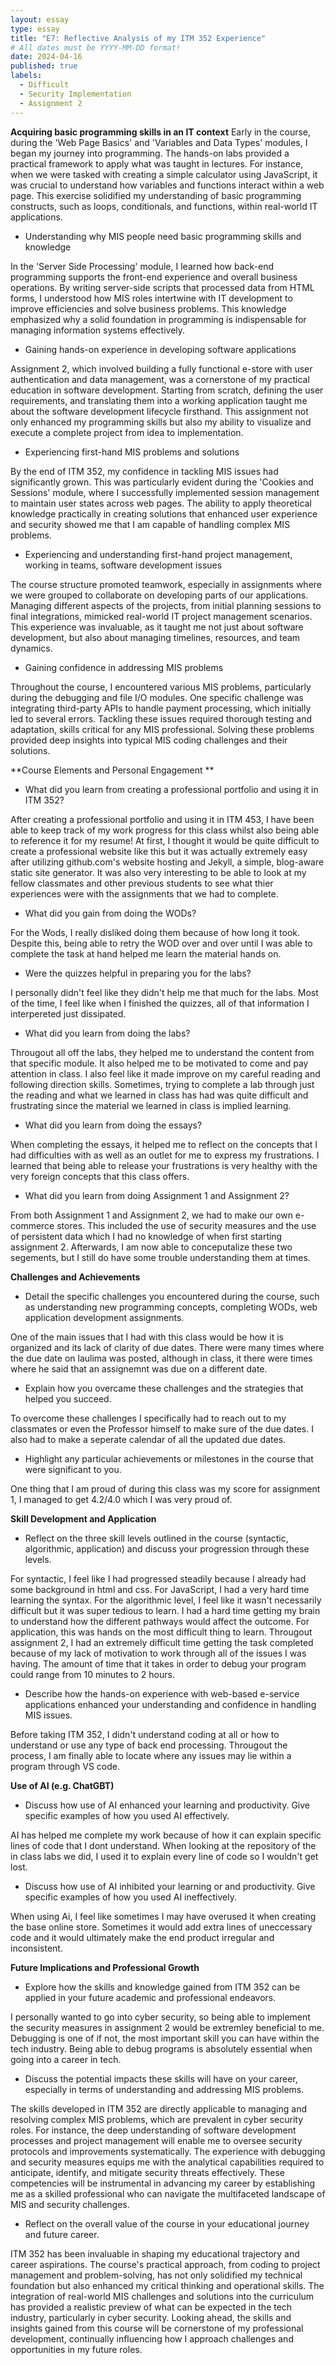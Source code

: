 ```yaml
---
layout: essay
type: essay
title: "E7: Reflective Analysis of my ITM 352 Experience"
# All dates must be YYYY-MM-DD format!
date: 2024-04-16
published: true
labels:
  - Difficult
  - Security Implementation
  - Assignment 2
---
```


**Acquiring basic programming skills in an IT context**
Early in the course, during the 'Web Page Basics' and 'Variables and Data Types' modules, I began my journey into programming. The hands-on labs provided a practical framework to apply what was taught in lectures. For instance, when we were tasked with creating a simple calculator using JavaScript, it was crucial to understand how variables and functions interact within a web page. This exercise solidified my understanding of basic programming constructs, such as loops, conditionals, and functions, within real-world IT applications.

- Understanding why MIS people need basic programming skills and knowledge

In the 'Server Side Processing' module, I learned how back-end programming supports the front-end experience and overall business operations. By writing server-side scripts that processed data from HTML forms, I understood how MIS roles intertwine with IT development to improve efficiencies and solve business problems. This knowledge emphasized why a solid foundation in programming is indispensable for managing information systems effectively.

- Gaining hands-on experience in developing software applications

Assignment 2, which involved building a fully functional e-store with user authentication and data management, was a cornerstone of my practical education in software development. Starting from scratch, defining the user requirements, and translating them into a working application taught me about the software development lifecycle firsthand. This assignment not only enhanced my programming skills but also my ability to visualize and execute a complete project from idea to implementation.

- Experiencing first-hand MIS problems and solutions

By the end of ITM 352, my confidence in tackling MIS issues had significantly grown. This was particularly evident during the 'Cookies and Sessions' module, where I successfully implemented session management to maintain user states across web pages. The ability to apply theoretical knowledge practically in creating solutions that enhanced user experience and security showed me that I am capable of handling complex MIS problems.

- Experiencing and understanding first-hand project management, working in teams, software development issues

The course structure promoted teamwork, especially in assignments where we were grouped to collaborate on developing parts of our applications. Managing different aspects of the projects, from initial planning sessions to final integrations, mimicked real-world IT project management scenarios. This experience was invaluable, as it taught me not just about software development, but also about managing timelines, resources, and team dynamics.

- Gaining confidence in addressing MIS problems

Throughout the course, I encountered various MIS problems, particularly during the debugging and file I/O modules. One specific challenge was integrating third-party APIs to handle payment processing, which initially led to several errors. Tackling these issues required thorough testing and adaptation, skills critical for any MIS professional. Solving these problems provided deep insights into typical MIS coding challenges and their solutions.




**Course Elements and Personal Engagement **
- What did you learn from creating a professional portfolio and using it in ITM 352?

After creating a professional portfolio and using it in ITM 453, I have been able to keep track of my work progress for this class whilst also being able to reference it for my resume! At first, I thought it would be quite difficult to create a professional website like this but it was actually extremely easy after utilizing github.com's website hosting and Jekyll, a simple, blog-aware static site generator. It was also very interesting to be able to look at my fellow classmates and other previous students to see what thier experiences were with the assignments that we had to complete.
  
- What did you gain from doing the WODs?

For the Wods, I really disliked doing them because of how long it took. Despite this, being able to retry the WOD over and over until I was able to complete the task at hand helped me learn the material hands on.

- Were the quizzes helpful in preparing you for the labs?

I personally didn't feel like they didn't help me that much for the labs. Most of the time, I feel like when I finished the quizzes, all of that information I interpereted just dissipated.

- What did you learn from doing the labs?

Througout all off the labs, they helped me to understand the content from that specific module. It also helped me to be motivated to come and pay attention in class. I also feel like it made improve on my careful reading and following direction skills. Sometimes, trying to complete  a lab through just the reading and what we learned in class has had was quite difficult and frustrating since the material we learned in class is implied learning.

- What did you learn from doing the essays?

When completing the essays, it helped me to reflect on the concepts that I had difficulties with as well as an outlet for me to express my frustrations. I learned that being able to release your frustrations is very healthy with the very foreign concepts that this class offers.

- What did you learn from doing Assignment 1 and Assignment 2?

From both Assignment 1 and Assignment 2, we had to make our own e-commerce stores. This included the use of security measures and the use of persistent data which I had no knowledge of when first starting assignment 2. Afterwards, I am now able to conceputalize these two segements, but I still do have some trouble understanding them at times.




**Challenges and Achievements**
- Detail the specific challenges you encountered during the course, such as understanding new programming concepts, completing WODs, web application development assignments.

One of the main issues that I had with this class would be how it is organized and its lack of clarity of due dates. There were many times where the due date on laulima was posted, although in class, it there were times where he said that an assignemnt was due on a different date.

- Explain how you overcame these challenges and the strategies that helped you succeed.

To overcome these challenges I specifically had to reach out to my classmates or even the Professor himself to make sure of the due dates. I also had to make a seperate calendar of all the updated due dates.

- Highlight any particular achievements or milestones in the course that were significant to you.

One thing that I am proud of during this class was my score for assignment 1, I managed to get 4.2/4.0 which I was very proud of.



**Skill Development and Application**
- Reflect on the three skill levels outlined in the course (syntactic, algorithmic, application) and discuss your progression through these levels.

For syntactic, I feel like I had progressed steadily because I already had some background in html and css. For JavaScript, I had a very hard time learning the syntax. For the algorithmic level, I feel like it wasn't necessarily difficult but it was super tedious to learn. I had a hard time getting my brain to understand how the different pathways would affect the outcome. For application, this was hands on the most difficult thing to learn. Througout assignment 2, I had an extremely difficult time getting the task completed because of my lack of motivation to work through all of the issues I was having. The amount of time that it takes in order to debug your program could range from 10 minutes to 2 hours.

- Describe how the hands-on experience with web-based e-service applications enhanced your understanding and confidence in handling MIS issues.

Before taking ITM 352, I didn't understand coding at all or how to understand or use any type of back end processing. Througout the process, I am finally able to locate where any issues may lie within a program through VS code.



**Use of AI (e.g. ChatGBT)**
- Discuss how use of AI enhanced your learning and productivity. Give specific examples of how you used AI effectively.

AI has helped me complete my work because of how it can explain specific lines of code that I dont understand. When looking at the repository of the in class labs we did, I used it to explain every line of code so I wouldn't get lost.

- Discuss how use of AI inhibited your learning or and productivity. Give specific examples of how you used AI ineffectively.

When using Ai, I feel like sometimes I may have overused it when creating the base online store. Sometimes it would add extra lines of uneccessary code and it would ultimately make the end product irregular and inconsistent.



**Future Implications and Professional Growth**
- Explore how the skills and knowledge gained from ITM 352 can be applied in your future academic and professional endeavors.

I personally wanted to go into cyber security, so being able to implement the security measures in assignment 2 would be extremley beneficial to me. Debugging is one of if not, the most important skill you can have within the tech industry. Being able to debug programs is absolutely essential when going into a career in tech.

- Discuss the potential impacts these skills will have on your career, especially in terms of understanding and addressing MIS problems.

The skills developed in ITM 352 are directly applicable to managing and resolving complex MIS problems, which are prevalent in cyber security roles. For instance, the deep understanding of software development processes and project management will enable me to oversee security protocols and improvements systematically. The experience with debugging and security measures equips me with the analytical capabilities required to anticipate, identify, and mitigate security threats effectively. These competencies will be instrumental in advancing my career by establishing me as a skilled professional who can navigate the multifaceted landscape of MIS and security challenges.

- Reflect on the overall value of the course in your educational journey and future career.

ITM 352 has been invaluable in shaping my educational trajectory and career aspirations. The course's practical approach, from coding to project management and problem-solving, has not only solidified my technical foundation but also enhanced my critical thinking and operational skills. The integration of real-world MIS challenges and solutions into the curriculum has provided a realistic preview of what can be expected in the tech industry, particularly in cyber security. Looking ahead, the skills and insights gained from this course will be cornerstone of my professional development, continually influencing how I approach challenges and opportunities in my future roles.
